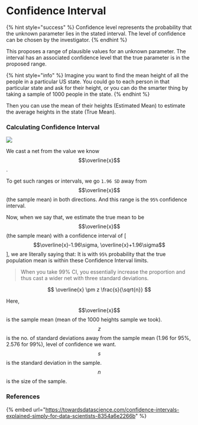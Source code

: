# Confidence Interval

{% hint style="success" %}
Confidence level represents the probability that the unknown parameter lies in the stated interval. The level of confidence can be chosen by the investigator.
{% endhint %}

This proposes a range of plausible values for an unknown parameter. The interval has an associated confidence level that the true parameter is in the proposed range.

{% hint style="info" %}
Imagine you want to find the mean height of all the people in a particular US state. You could go to each person in that particular state and ask for their height, or you can do the smarter thing by taking a sample of 1000 people in the state.&#x20;
{% endhint %}

Then you can use the mean of their heights (Estimated Mean) to estimate the average heights in the state (True Mean).

### Calculating Confidence Interval

![](../.gitbook/assets/screen-shot-2020-01-26-at-4.45.55-pm.png)

We cast a net from the value we know $$\overline{x}$$ .

To get such ranges or intervals, we go `1.96 SD` away from $$\overline{x}$$ (the sample mean) in both directions. And this range is the `95%` confidence interval.

Now, when we say that, we estimate the true mean to be $$\overline{x}$$ (the sample mean) with a confidence interval of \[ $$\overline{x}-1.96\sigma, \overline{x}+1.96\sigma$$ ], we are literally saying that: It is with `95%` probability that the true population mean is within these Confidence Interval limits.

> When you take 99% CI, you essentially increase the proportion and thus cast a wider net with three standard deviations.

$$
\overline{x} \pm z \frac{s}{\sqrt{n}}
$$

Here, $$\overline{x}$$  is the sample mean (mean of the 1000 heights sample we took). $$z$$ is the no. of standard deviations away from the sample mean (1.96 for 95%, 2.576 for 99%), level of confidence we want. $$s$$ is the standard deviation in the sample. $$n$$ is the size of the sample.

### References

{% embed url="https://towardsdatascience.com/confidence-intervals-explained-simply-for-data-scientists-8354a6e2266b" %}

